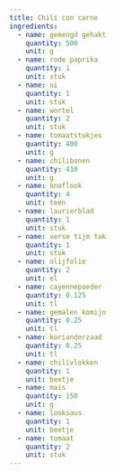 ```yaml
---
title: Chili con carne
ingredients:
  - name: gemengd gehakt
    quantity: 500
    unit: g
  - name: rode paprika
    quantity: 1
    unit: stuk
  - name: ui
    quantity: 1
    unit: stuk
  - name: wortel
    quantity: 2
    unit: stuk
  - name: tomaatstukjes
    quantity: 400
    unit: g
  - name: chilibonen
    quantity: 410
    unit: g
  - name: knoflook
    quantity: 4
    unit: teen
  - name: laurierblad
    quantity: 1
    unit: stuk
  - name: verse tijm tak
    quantity: 1
    unit: stuk
  - name: olijfolie
    quantity: 2
    unit: el
  - name: cayennepoeder
    quantity: 0.125
    unit: tl
  - name: gemalen komijn
    quantity: 0.25
    unit: tl
  - name: korianderzaad
    quantity: 0.25
    unit: tl
  - name: chilivlokken
    quantity: 1
    unit: beetje
  - name: mais
    quantity: 150
    unit: g
  - name: looksaus
    quantity: 1
    unit: beetje
  - name: tomaat
    quantity: 2
    unit: stuk
---
```


<Recipe />

